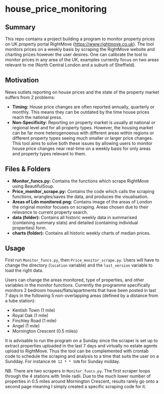 # house_price_monitoring

## Summary
This repo contains a project building a program to monitor property prices on UK property portal RightMove (https://www.rightmove.co.uk). The tool monitors prices on a weekly basis by scraping the RightMove website and charting prices however the user desires. One can calibrate the tool to monitor prices in any area of the UK, examples currently focus on two areas relevant to me (North Central London and a suburb of Sheffield).

## Motivation
News outlets reporting on house prices and the state of the property market suffers from 2 problems:
- **Timing:** House price changes are often reported annually, quarterly or monthly. This means they can be outdated by the time house prices reach the national press.
- **Non-Specificity:** Reporting on property market is usually at national or regional level and for all property types. However, the housing market can be far more heterogenoeous with different areas within regions or different property types seeing much smaller or larger price changes.
This tool aims to solve both these issues by allowing users to monitor house price changes near real-time on a weekly basis for only areas and property types relevant to them.

## Files & Folders
- **Monitor_funcs.py:** Contains the functions which scrape RightMove using BeautifulSoup.
- **Price_monitor_scrape.py:** Contains the code which calls the scraping functions, wrangles/saves the data, and produces the visualisation.
- **Areas of Ldn monitored.png:** Contains image of the areas of London the original monitor focuses on scraping. Areas chosen due to their relevance to current property search.
- **data (folder):** Contains all historic weekly data in summarised (containing summary stats) and detailed (containing individual properties) form.
- **charts (folder):** Contains all historic weekly charts of median prices.

## Usage
First run `Monitor_funcs.py`, then `Price_monitor_scrape.py`. Users will have to change the directory (`location` variable) and the `last_version` variable to load the right data.

Users can change the areas monitored, type of properties, and other variables in the monitor functions. Currently the programme specifically monitors 2 bedroom houses/flats/apartments that have been posted in last 7 days in the following 5 non-overlapping areas (defined by a distance from a tube station): 
- Kentish Town (1 mile)
- Royal Oak (1 mile)
- Finchley Road (1 mile)
- Angel (1 mile)
- Mornington Crescent (0.5 miles)

It is advisable to run the program on a Sunday since the scraper is set up to extract properties uploaded in the last 7 days and virtually no estate agents upload to RightMove. Thus the tool can be complemented with crontab code to schedule the scraping and analysis to a time that suits the user on a Sundday. For instance `00 12 * * SUN` for Sunday midday.

NB. There are two scrapers in `Monitor_funcs.py`. The first scraper loops through the 4 stations with 1mile radii. Due to the much lower number of properties in 0.5 miles around Mornington Crescent, results rarely go onto a second page meaning I simply created a specific scraping code for it.
